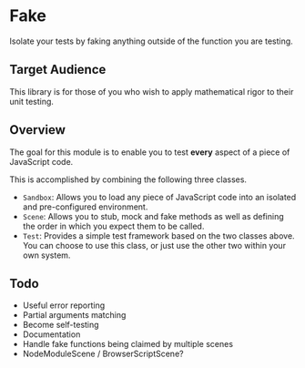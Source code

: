 # Fake

Isolate your tests by faking anything outside of the function you are testing.

## Target Audience

This library is for those of you who wish to apply mathematical rigor to their
unit testing.

## Overview

The goal for this module is to enable you to test **every** aspect of a piece
of JavaScript code.

This is accomplished by combining the following three classes.

* `Sandbox`: Allows you to load any piece of JavaScript code into an isolated
and pre-configured environment.
* `Scene`: Allows you to stub, mock and fake methods as well as defining the
order in which you expect them to be called.
* `Test`: Provides a simple test framework based on the two classes above. You
can choose to use this class, or just use the other two within your own system.

## Todo

* Useful error reporting
* Partial arguments matching
* Become self-testing
* Documentation
* Handle fake functions being claimed by multiple scenes
* NodeModuleScene / BrowserScriptScene?
